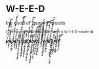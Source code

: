 # W-E-E-D
the good ol' game of weeds



<sub><sup>I love how the download folder name is W-E-E-D-master 😂</sup></sub>





_<b>i̶̡ͩ͗͑͌ͥ̿͋ͨͫͫ͂͗ͭ̃͝͏͔̥͖̥͜m̨̡̲̤͔͕͒ͪͪͫͮͦ̏͡ͅp̷̵̢̨̘̝̣͎̲̲̬͉̎̎̍̊̒̔͛͋ͣ̽ͮͮ̊͐̅ͩ̒̊ͪ͘ͅö̷̸̧̬̺̫̣͎ͪ̋̓̍͗̾̿ȑ̦͙̞͓̩̫̲̈́̿ͣ́͟ͅt̨̳͚̦̤̠̤̬͉͈̖̞̰̦͕̝̥̪ͣ̆̀͋ͮͦͭ̅ͣ̄ͥͩͤ̃̍̃̆̅͠ͅ ̸̛̦̘͔͙̦͎͔̘̣͈̒̌ͤ̑͒̓ģ̨̺̣̖̖̩̺̱̟̣̘̥͙̻̙͊̿̉ͯ͊͒̚͞r̛ͥ͐͗̑̆̊̿̀͏̪̤͇̥̹̩̭͈̮̗̩̲̥̦̬̘̦ͅāͬ̀ͦ̈̊ͦͩͪ̑̀͏͜҉̯͔͖̫̙̖̼̬̞͔͚͔̺̩̠͖̗ͅͅp̵̦͕̰̖͔̬̔̓̆̌ͥ͂̊̋̇̓̏̐́̾̀̂̾̃̀͘͜͝h̡̢͚͇̟̞̘͖͚̬̫̣̣̣̩̠̩͖̟̫͇̒̏̈ͬ͜͞i̷̸͎̰̞̙̮̭̺͍͇̠͕͖͎̺̖̳͔ͯͭ́̋̿̑̑ͤͯ̂͡c̸̢̭̘̲̞̹̳̞̠̟̦̮ͮͮ̎ͦ͑̓͒͂̊̈́̔͡ͅş̧͈̦̹̮̬̲̖͇̞͕͖̎̐͋ͦ͋̾͊͋̎̆̂ͫ͊ͅ.ͣͪͯ͆ͯ͌̾̿̌̋̈̾̿͊ͨ̚͏̡̪̘̪̜͈̖͚͎̹̹͉͎̟̻̝̠r͖͈͉͙ͪ͌̂̏̎ͬ̔͘͜͝ḛ̷̬̳͚̬̱͚̯̤̱̭̠̥̭̈́͛ͮ̍ͯ̄̋͛͊̌̎̈́ͤͫ͂͜͠ñ̛͈̻̬̮̝̫̼̼̤̬ͤ͂ͬͪͭ̓̔̇ͨ̍ͧͨ̓́͡ď͆ͩ̋ͬͩͬ̂̍͒̓ͮ̒͌̇̓ͫ̚͠҉̢̛̦̫͕͈͕̲̩̠̫̣͈̟̫̜é̡̢̩̻͕̩͈͉͇͚͔̳̠̺͙͔͎̤̗̲̩̍̔ͥ̒̿̕͢͝r̴̯̠̯͎͙͙̭͇̥͎̖ͧ̒̓͘͟e̢̬̣̼͇̲͉̳̲̺̣͌͋͌̇̏ͥͦ̆̀r̛̃ͩ̿̚͝͏̭̻͍̥̘͍̮̝̹̹̦̦͞</b>_
